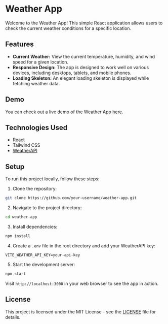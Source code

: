 # Weather App

Welcome to the Weather App! This simple React application allows users to check the current weather conditions for a specific location.

## Features

- **Current Weather:** View the current temperature, humidity, and wind speed for a given location.
- **Responsive Design:** The app is designed to work well on various devices, including desktops, tablets, and mobile phones.
- **Loading Skeleton:** An elegant loading skeleton is displayed while fetching weather data.

## Demo

You can check out a live demo of the Weather App [here](https://nitinshivam.github.io/weather-app/).

## Technologies Used

- React
- Tailwind CSS
- [WeatherAPI](https://www.weatherapi.com/)

## Setup

To run this project locally, follow these steps:

1. Clone the repository:

```bash
git clone https://github.com/your-username/weather-app.git
```

2. Navigate to the project directory:

```bash
cd weather-app
```

3. Install dependencies:

```bash
npm install
```

4. Create a `.env` file in the root directory and add your WeatherAPI key:

```plaintext
VITE_WEATHER_API_KEY=your-api-key
```

5. Start the development server:

```bash
npm start
```

Visit `http://localhost:3000` in your web browser to see the app in action.


## License

This project is licensed under the MIT License - see the [LICENSE](LICENSE) file for details.